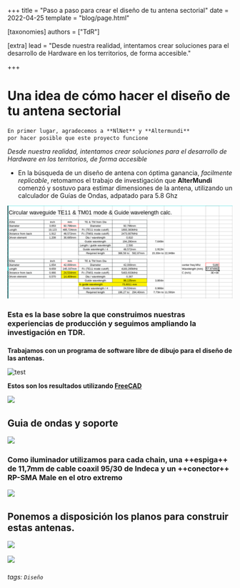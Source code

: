 +++
title = "Paso a paso para crear el diseño de tu antena sectorial"
date = 2022-04-25
template = "blog/page.html"

[taxonomies]
authors = ["TdR"]

[extra]
lead = "Desde nuestra realidad, intentamos crear soluciones para el desarrollo de Hardware en los territorios, de forma accesible."

+++

# Una idea de cómo hacer el diseño de tu antena sectorial

    En primer lugar, agradecemos a **NlNet** y **Altermundi** 
    por hacer posible que este proyecto funcione 

*Desde nuestra realidad, intentamos crear soluciones para el desarrollo de Hardware en los territorios, de forma accesible* 


*  En la búsqueda de un diseño de antena con óptima ganancia, *facilmente replicable*, retomamos el trabajo de investigación que **AlterMundi** comenzó y sostuvo para estimar dimensiones de la antena, utilizando un calculador de Guías de Ondas, adpatado para 5.8 Ghz 


![](/q1iutf3.png)


###  Esta es la base sobre la que construimos nuestras experiencias de producción y seguimos ampliando la investigación en  TDR. 
### 


**Trabajamos con un programa de software libre de dibujo para el diseño de las antenas.**

![test](https://i.imgur.com/94INyTn.png)

 **Estos son los resultados utilizando [FreeCAD](https://www.freecadweb.org/downloads.php?lang=es_ES)**
 
 

![](https://i.imgur.com/NYOZ9TS.jpg)


## Guia de ondas y soporte


![](https://i.imgur.com/zOvSDsL.jpg)




### Como **iluminador** utilizamos para cada chain, una ++espiga++ de 11,7mm de  cable coaxil 95/30 de Indeca y un ++conector++ RP-SMA Male en el otro extremo

![](https://i.imgur.com/yNnzJKm.jpg)



## Ponemos a disposición los planos para construir estas antenas.



![](https://i.imgur.com/478CJHB.png)




![](https://i.imgur.com/8rRItRQ.png)





###### tags: `Diseño`
